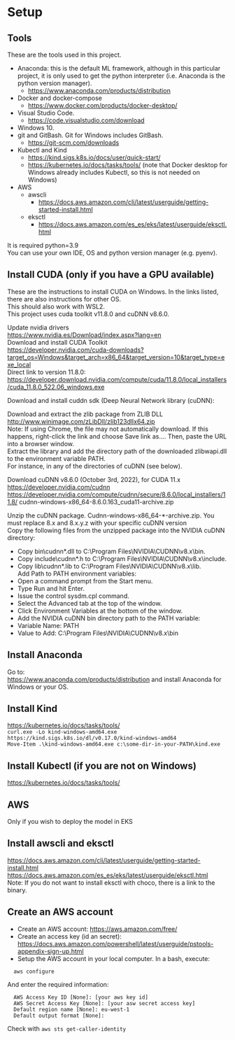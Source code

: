# Setup

## Tools
These are the tools used in this project.

- Anaconda: this is the default ML framework, although in this particular project, it is only used to get the python interpreter (i.e. Anaconda is the python version manager).  
  - https://www.anaconda.com/products/distribution  
- Docker and docker-compose
  - https://www.docker.com/products/docker-desktop/  
- Visual Studio Code.  
  - https://code.visualstudio.com/download  
- Windows 10.  
- git and GitBash. Git for Windows includes GitBash.  
  - https://git-scm.com/downloads  
- Kubectl and Kind
  - https://kind.sigs.k8s.io/docs/user/quick-start/  
  - https://kubernetes.io/docs/tasks/tools/  (note that Docker desktop for Windows already includes Kubectl, so this is not needed on Windows)
- AWS
  - awscli
    - https://docs.aws.amazon.com/cli/latest/userguide/getting-started-install.html  
  - eksctl
    - https://docs.aws.amazon.com/es_es/eks/latest/userguide/eksctl.html  

It is required python=3.9  
You can use your own IDE, OS and python version manager (e.g. pyenv). 
 
## Install CUDA (only if you have a GPU available)

These are the instructions to install CUDA on Windows. In the links listed, there are also instructions for other OS.  
This should also work with WSL2.  
This project uses cuda toolkit v11.8.0 and cuDNN v8.6.0.  

Update nvidia drivers  
	https://www.nvidia.es/Download/index.aspx?lang=en  
Download and install CUDA Toolkit  
https://developer.nvidia.com/cuda-downloads?target_os=Windows&target_arch=x86_64&target_version=10&target_type=exe_local  
Direct link to version 11.8.0:    
https://developer.download.nvidia.com/compute/cuda/11.8.0/local_installers/cuda_11.8.0_522.06_windows.exe  

Download and install cuddn sdk (Deep Neural Network library (cuDNN):  
	
Download and extract the zlib package from ZLIB DLL  
http://www.winimage.com/zLibDll/zlib123dllx64.zip  
Note: If using Chrome, the file may not automatically download. If this happens, right-click the link and choose Save link as…. Then, paste the URL into a browser window.  
Extract the library and add the directory path of the downloaded zlibwapi.dll to the environment variable PATH.  
For instance, in any of the directories of cuDNN (see below).  

Download cuDNN v8.6.0 (October 3rd, 2022), for CUDA 11.x  
https://developer.nvidia.com/cudnn  
https://developer.nvidia.com/compute/cudnn/secure/8.6.0/local_installers/11.8/  cudnn-windows-x86_64-8.6.0.163_cuda11-archive.zip  

Unzip the cuDNN package. Cudnn-windows-x86_64-*-archive.zip. You must replace 8.x and 8.x.y.z with your specific cuDNN version  
Copy the following files from the unzipped package into the NVIDIA cuDNN directory:  
- Copy bin\cudnn*.dll to C:\Program Files\NVIDIA\CUDNN\v8.x\bin.  
- Copy include\cudnn*.h to C:\Program Files\NVIDIA\CUDNN\v8.x\include.  
- Copy lib\cudnn*.lib to C:\Program Files\NVIDIA\CUDNN\v8.x\lib.  
Add Path to PATH environment variables:   
- Open a command prompt from the Start menu.  
- Type Run and hit Enter.  
- Issue the control sysdm.cpl command.  
- Select the Advanced tab at the top of the window.  
- Click Environment Variables at the bottom of the window.  
- Add the NVIDIA cuDNN bin directory path to the PATH variable:  
- Variable Name: PATH   
- Value to Add: C:\Program Files\NVIDIA\CUDNN\v8.x\bin  

## Install Anaconda 
Go to:  
https://www.anaconda.com/products/distribution and install Anaconda for Windows or your OS.  

## Install Kind
https://kubernetes.io/docs/tasks/tools/  
`curl.exe -Lo kind-windows-amd64.exe https://kind.sigs.k8s.io/dl/v0.17.0/kind-windows-amd64`  
`Move-Item .\kind-windows-amd64.exe c:\some-dir-in-your-PATH\kind.exe`  

## Install Kubectl (if you are not on Windows)
https://kubernetes.io/docs/tasks/tools/

## AWS

Only if you wish to deploy the model in EKS

## Install awscli and eksctl
https://docs.aws.amazon.com/cli/latest/userguide/getting-started-install.html  
https://docs.aws.amazon.com/es_es/eks/latest/userguide/eksctl.html  
Note: If you do not want to install eksctl with choco, there is a link to the binary.

## Create an AWS account
- Create an AWS account: https://aws.amazon.com/free/  
- Create an access key (id an secret): https://docs.aws.amazon.com/powershell/latest/userguide/pstools-appendix-sign-up.html    
- Setup the AWS account in your local computer. In a bash, execute:  
```
  aws configure
```
And enter the required information:  
```
  AWS Access Key ID [None]: [your aws key id]
  AWS Secret Access Key [None]: [your asw secret access key]
  Default region name [None]: eu-west-1
  Default output format [None]:
```
Check with `aws sts get-caller-identity`